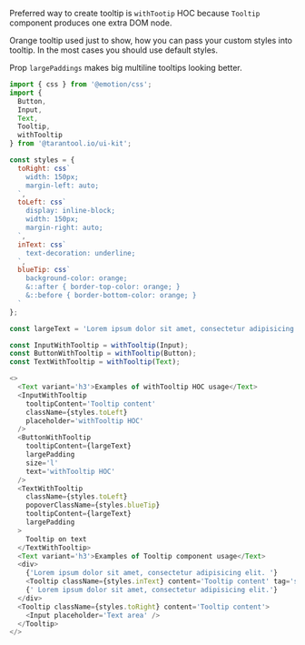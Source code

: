 Preferred way to create tooltip is `withTootip` HOC
because `Tooltip` component produces one extra DOM node.

Orange tooltip used just to show, how you can pass your custom styles into tooltip.
In the most cases you should use default styles.

Prop `largePaddings` makes big multiline tooltips looking better.

```js
import { css } from '@emotion/css';
import {
  Button,
  Input,
  Text,
  Tooltip,
  withTooltip
} from '@tarantool.io/ui-kit';

const styles = {
  toRight: css`
    width: 150px;
    margin-left: auto;
  `,
  toLeft: css`
    display: inline-block;
    width: 150px;
    margin-right: auto;
  `,
  inText: css`
    text-decoration: underline;
  `,
  blueTip: css`
    background-color: orange;
    &::after { border-top-color: orange; }
    &::before { border-bottom-color: orange; }
  `
};

const largeText = 'Lorem ipsum dolor sit amet, consectetur adipisicing elit. Libero minima voluptate possimus nam vel nemo, blanditiis ut facere quo cum molestias sint aliquam sapiente aut. Inventore, suscipit vitae ut porro. Lorem ipsum dolor sit amet, consectetur adipisicing elit.';

const InputWithTooltip = withTooltip(Input);
const ButtonWithTooltip = withTooltip(Button);
const TextWithTooltip = withTooltip(Text);

<>
  <Text variant='h3'>Examples of withTooltip HOC usage</Text>
  <InputWithTooltip
    tooltipContent='Tooltip content'
    className={styles.toLeft}
    placeholder='withTooltip HOC'
  />
  <ButtonWithTooltip
    tooltipContent={largeText}
    largePadding
    size='l'
    text='withTooltip HOC'
  />
  <TextWithTooltip
    className={styles.toLeft}
    popoverClassName={styles.blueTip}
    tooltipContent={largeText}
    largePadding
  >
    Tooltip on text
  </TextWithTooltip>
  <Text variant='h3'>Examples of Tooltip component usage</Text>
  <div>
    {'Lorem ipsum dolor sit amet, consectetur adipisicing elit. '}
    <Tooltip className={styles.inText} content='Tooltip content' tag='span'>Tooltip on text.</Tooltip>
    {' Lorem ipsum dolor sit amet, consectetur adipisicing elit.'}
  </div>
  <Tooltip className={styles.toRight} content='Tooltip content'>
    <Input placeholder='Text area' />
  </Tooltip>
</>
```

<!-- TODO: list components which contains tooltip -->
